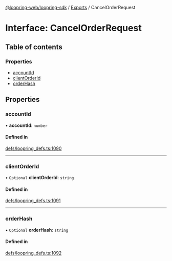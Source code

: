 [@loopring-web/loopring-sdk](../README.md) / [Exports](../modules.md) / CancelOrderRequest

# Interface: CancelOrderRequest

## Table of contents

### Properties

- [accountId](CancelOrderRequest.md#accountid)
- [clientOrderId](CancelOrderRequest.md#clientorderid)
- [orderHash](CancelOrderRequest.md#orderhash)

## Properties

### accountId

• **accountId**: `number`

#### Defined in

[defs/loopring_defs.ts:1090](https://github.com/Loopring/loopring_sdk/blob/4fed49a/src/defs/loopring_defs.ts#L1090)

___

### clientOrderId

• `Optional` **clientOrderId**: `string`

#### Defined in

[defs/loopring_defs.ts:1091](https://github.com/Loopring/loopring_sdk/blob/4fed49a/src/defs/loopring_defs.ts#L1091)

___

### orderHash

• `Optional` **orderHash**: `string`

#### Defined in

[defs/loopring_defs.ts:1092](https://github.com/Loopring/loopring_sdk/blob/4fed49a/src/defs/loopring_defs.ts#L1092)
